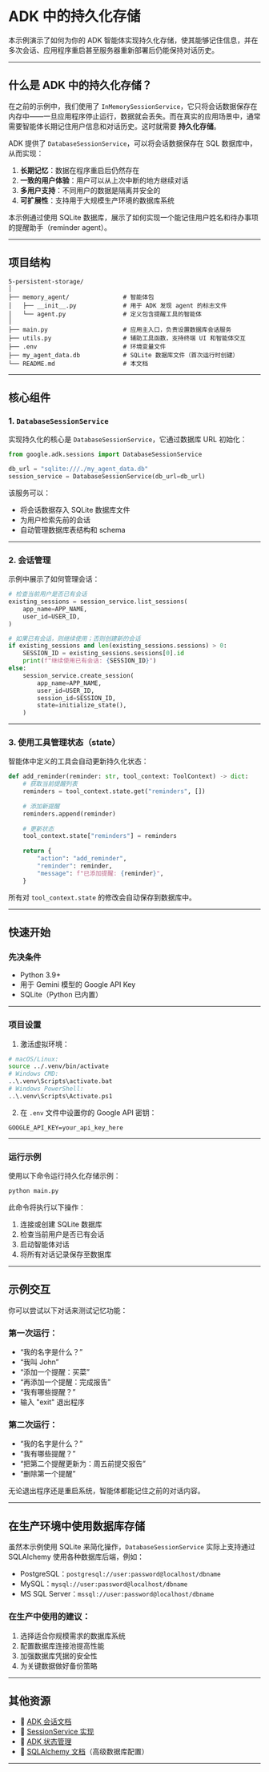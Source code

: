 # ADK 中的持久化存储

本示例演示了如何为你的 ADK 智能体实现持久化存储，使其能够记住信息，并在多次会话、应用程序重启甚至服务器重新部署后仍能保持对话历史。

---

## 什么是 ADK 中的持久化存储？

在之前的示例中，我们使用了 `InMemorySessionService`，它只将会话数据保存在内存中——一旦应用程序停止运行，数据就会丢失。而在真实的应用场景中，通常需要智能体长期记住用户信息和对话历史。这时就需要 **持久化存储**。

ADK 提供了 `DatabaseSessionService`，可以将会话数据保存在 SQL 数据库中，从而实现：

1. **长期记忆**：数据在程序重启后仍然存在
2. **一致的用户体验**：用户可以从上次中断的地方继续对话
3. **多用户支持**：不同用户的数据是隔离并安全的
4. **可扩展性**：支持用于大规模生产环境的数据库系统

本示例通过使用 SQLite 数据库，展示了如何实现一个能记住用户姓名和待办事项的提醒助手（reminder agent）。

---

## 项目结构

```
5-persistent-storage/
│
├── memory_agent/               # 智能体包
│   ├── __init__.py             # 用于 ADK 发现 agent 的标志文件
│   └── agent.py                # 定义包含提醒工具的智能体
│
├── main.py                     # 应用主入口，负责设置数据库会话服务
├── utils.py                    # 辅助工具函数，支持终端 UI 和智能体交互
├── .env                        # 环境变量文件
├── my_agent_data.db            # SQLite 数据库文件（首次运行时创建）
└── README.md                   # 本文档
```

---

## 核心组件

### 1. `DatabaseSessionService`

实现持久化的核心是 `DatabaseSessionService`，它通过数据库 URL 初始化：

```python
from google.adk.sessions import DatabaseSessionService

db_url = "sqlite:///./my_agent_data.db"
session_service = DatabaseSessionService(db_url=db_url)
```

该服务可以：

* 将会话数据存入 SQLite 数据库文件
* 为用户检索先前的会话
* 自动管理数据库表结构和 schema

---

### 2. 会话管理

示例中展示了如何管理会话：

```python
# 检查当前用户是否已有会话
existing_sessions = session_service.list_sessions(
    app_name=APP_NAME,
    user_id=USER_ID,
)

# 如果已有会话，则继续使用；否则创建新的会话
if existing_sessions and len(existing_sessions.sessions) > 0:
    SESSION_ID = existing_sessions.sessions[0].id
    print(f"继续使用已有会话: {SESSION_ID}")
else:
    session_service.create_session(
        app_name=APP_NAME,
        user_id=USER_ID,
        session_id=SESSION_ID,
        state=initialize_state(),
    )
```

---

### 3. 使用工具管理状态（state）

智能体中定义的工具会自动更新持久化状态：

```python
def add_reminder(reminder: str, tool_context: ToolContext) -> dict:
    # 获取当前提醒列表
    reminders = tool_context.state.get("reminders", [])
    
    # 添加新提醒
    reminders.append(reminder)
    
    # 更新状态
    tool_context.state["reminders"] = reminders
    
    return {
        "action": "add_reminder",
        "reminder": reminder,
        "message": f"已添加提醒: {reminder}",
    }
```

所有对 `tool_context.state` 的修改会自动保存到数据库中。

---

## 快速开始

### 先决条件

* Python 3.9+
* 用于 Gemini 模型的 Google API Key
* SQLite（Python 已内置）

---

### 项目设置

1. 激活虚拟环境：

```bash
# macOS/Linux:
source ../.venv/bin/activate
# Windows CMD:
..\.venv\Scripts\activate.bat
# Windows PowerShell:
..\.venv\Scripts\Activate.ps1
```

2. 在 `.env` 文件中设置你的 Google API 密钥：

```
GOOGLE_API_KEY=your_api_key_here
```

---

### 运行示例

使用以下命令运行持久化存储示例：

```bash
python main.py
```

此命令将执行以下操作：

1. 连接或创建 SQLite 数据库
2. 检查当前用户是否已有会话
3. 启动智能体对话
4. 将所有对话记录保存至数据库

---

## 示例交互

你可以尝试以下对话来测试记忆功能：

### 第一次运行：

* “我的名字是什么？”
* “我叫 John”
* “添加一个提醒：买菜”
* “再添加一个提醒：完成报告”
* “我有哪些提醒？”
* 输入 "exit" 退出程序

### 第二次运行：

* “我的名字是什么？”
* “我有哪些提醒？”
* “把第二个提醒更新为：周五前提交报告”
* “删除第一个提醒”

无论退出程序还是重启系统，智能体都能记住之前的对话内容。

---

## 在生产环境中使用数据库存储

虽然本示例使用 SQLite 来简化操作，`DatabaseSessionService` 实际上支持通过 SQLAlchemy 使用各种数据库后端，例如：

* PostgreSQL：`postgresql://user:password@localhost/dbname`
* MySQL：`mysql://user:password@localhost/dbname`
* MS SQL Server：`mssql://user:password@localhost/dbname`

### 在生产中使用的建议：

1. 选择适合你规模需求的数据库系统
2. 配置数据库连接池提高性能
3. 加强数据库凭据的安全性
4. 为关键数据做好备份策略

---

## 其他资源

* 📄 [ADK 会话文档](https://google.github.io/adk-docs/sessions/session/)
* 🧩 [SessionService 实现](https://google.github.io/adk-docs/sessions/session/#sessionservice-implementations)
* 🔧 [ADK 状态管理](https://google.github.io/adk-docs/sessions/state/)
* 📘 [SQLAlchemy 文档](https://docs.sqlalchemy.org/)（高级数据库配置）

---


